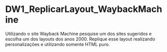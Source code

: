 # DW1_ReplicarLayout_WaybackMachine
Utilizando o site Wayback Machine pesquise um dos sites sugeridos e escolha um dos layouts dos anos 2000. Replique esse layout realizando personalizações e utilizando somente HTML puro.
